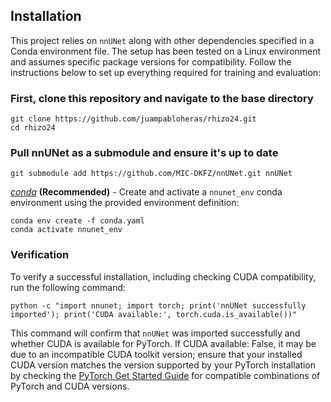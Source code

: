 
## Installation
This project relies on `nnUNet` along with other dependencies specified in a Conda environment file. The setup has been tested on a Linux environment and assumes specific package versions for compatibility. Follow the instructions below to set up everything required for training and evaluation:


### First, clone this repository and navigate to the base directory
```shell
git clone https://github.com/juampabloheras/rhizo24.git
cd rhizo24
```

### Pull nnUNet as a submodule and ensure it's up to date
```shell
git submodule add https://github.com/MIC-DKFZ/nnUNet.git nnUNet
```


*[conda](https://docs.conda.io/projects/conda/en/latest/user-guide/getting-started.html)* **(Recommended)** - Create and activate a `nnunet_env` conda environment using the provided environment definition:

```shell
conda env create -f conda.yaml
conda activate nnunet_env
```

### Verification

To verify a successful installation, including checking CUDA compatibility, run the following command:

```shell
python -c "import nnunet; import torch; print('nnUNet successfully imported'); print('CUDA available:', torch.cuda.is_available())"
```

This command will confirm that `nnUNet` was imported successfully and whether CUDA is available for PyTorch. If CUDA available: False, it may be due to an incompatible CUDA toolkit version; ensure that your installed CUDA version matches the version supported by your PyTorch installation by checking the [PyTorch Get Started Guide](https://pytorch.org/get-started/previous-versions/) for compatible combinations of PyTorch and CUDA versions.

